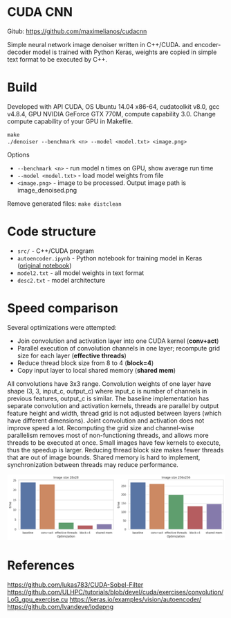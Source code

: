 # CUDA CNN

Gitub: https://github.com/maximelianos/cudacnn

Simple neural network image denoiser written in C++/CUDA.
and encoder-decoder model is trained with Python Keras, weights are copied in simple text format
to be executed by C++.

# Build

Developed with API CUDA, OS Ubuntu 14.04 x86-64, cudatoolkit v8.0, gcc v4.8.4,
GPU NVIDIA GeForce GTX 770M, compute capability 3.0. Change compute capability of your GPU in Makefile.

```
make
./denoiser --benchmark <n> --model <model.txt> <image.png>
```

Options

* `--benchmark <n>` - run model n times on GPU, show average run time
* `--model <model.txt>` - load model weights from file
* `<image.png>` - image to be processed. Output image path is image_denoised.png

Remove generated files: `make distclean`

# Code structure

* `src/` - C++/CUDA program
* `autoencoder.ipynb` - Python notebook for training model in Keras ([original notebook](https://keras.io/examples/vision/autoencoder/))
* `model2.txt` - all model weights in text format
* `desc2.txt` - model architecture

# Speed comparison

Several optimizations were attempted:
* Join convolution and activation layer into one CUDA kernel (**conv+act**)
* Parallel execution of convolution channels in one layer; recompute grid size for each layer (**effective threads**)
* Reduce thread block size from 8 to 4 (**block=4**)
* Copy input layer to local shared memory (**shared mem**)

All convolutions have 3x3 range. Convolution weights of one layer have shape (3, 3, input_c, output_c) where input_c is number of channels in previous features, output_c is similar. The baseline implementation has separate convolution and activation kernels, threads are parallel by output feature height and width, thread grid is not adjusted between layers (which have different dimensions). Joint convolution and activation does not improve speed a lot. Recomputing the grid size and channel-wise parallelism removes most of non-functioning threads, and allows more threads to be executed at once. Small images have few kernels to execute, thus the speedup is larger. Reducing thread block size makes fewer threads that are out of image bounds. Shared memory is hard to implement, synchronization between threads may reduce performance.

<img src=runtime.png>

# References

https://github.com/lukas783/CUDA-Sobel-Filter
https://github.com/ULHPC/tutorials/blob/devel/cuda/exercises/convolution/LoG_gpu_exercise.cu
https://keras.io/examples/vision/autoencoder/
https://github.com/lvandeve/lodepng
